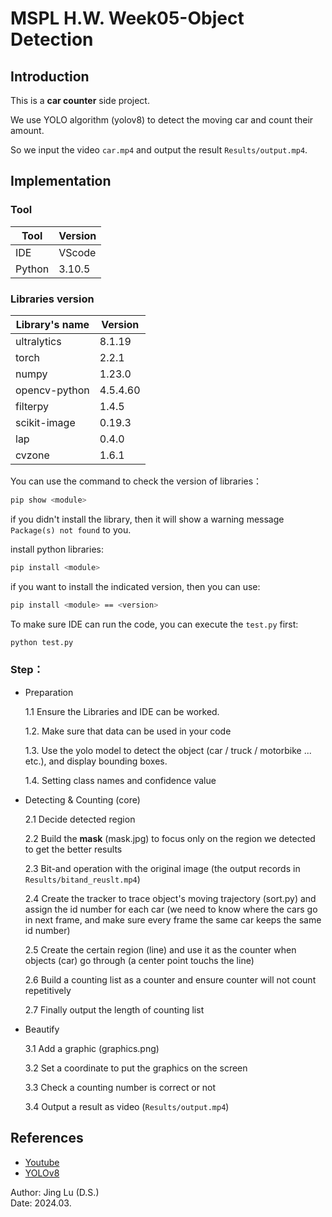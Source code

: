 # MSPL H.W. Week05-Object Detection

## Introduction

This is a **car counter** side project.

We use YOLO algorithm (yolov8) to detect the moving car and count their amount.

So we input the video `car.mp4` and output the result `Results/output.mp4`.

## Implementation

### Tool
| Tool           | Version       |
| -------------  | ------------- |
| IDE            | VScode        |
| Python         | 3.10.5        |

### Libraries version
| Library's name | Version       |
| -------------- | ------------- |
| ultralytics    | 8.1.19        |
| torch          | 2.2.1         |
| numpy          | 1.23.0        |
| opencv-python  | 4.5.4.60      |
| filterpy       | 1.4.5         |
| scikit-image   | 0.19.3        |
| lap            | 0.4.0         |
| cvzone         | 1.6.1         |

You can use the command to check the version of libraries：

```bash
pip show <module>
```

if you didn't install the library, then it will show a warning message `Package(s) not found` to you.

install python libraries:

```bash
pip install <module>
```

if you want to install the indicated version, then you can use:

```bash
pip install <module> == <version>
```

To make sure IDE can run the code, you can execute the `test.py` first:

```bash
python test.py
```

### Step：
* Preparation
  
    1.1 Ensure the Libraries and IDE can be worked.
  
    1.2. Make sure that data can be used in your code
  
    1.3. Use the yolo model to detect the object (car / truck / motorbike ... etc.), and display bounding boxes.
  
    1.4. Setting class names and confidence value

* Detecting & Counting (core)
  
    2.1 Decide detected region
  
    2.2 Build the **mask** (mask.jpg) to focus only on the region we detected to get the better results
  
    2.3 Bit-and operation with the original image (the output records in `Results/bitand_reuslt.mp4`)
  
    2.4 Create the tracker to trace object's moving trajectory (sort.py) and assign the id number for each car (we need to know where the cars go in next frame, and make sure every frame the same car keeps the same id number)
  
    2.5 Create the certain region (line) and use it as the counter when objects (car) go through (a center point touchs the line)
  
    2.6 Build a counting list as a counter and ensure counter will not count repetitively
  
    2.7 Finally output the length of counting list

* Beautify
  
    3.1 Add a graphic (graphics.png)
  
    3.2 Set a coordinate to put the graphics on the screen
  
    3.3 Check a counting number is correct or not
  
    3.4 Output a result as video (`Results/output.mp4`)
  

## References

- [Youtube](https://www.youtube.com/watch?v=WgPbbWmnXJ8)
- [YOLOv8](https://github.com/ultralytics/ultralytics)

Author: Jing Lu (D.S.)                                  
Date: 2024.03.
